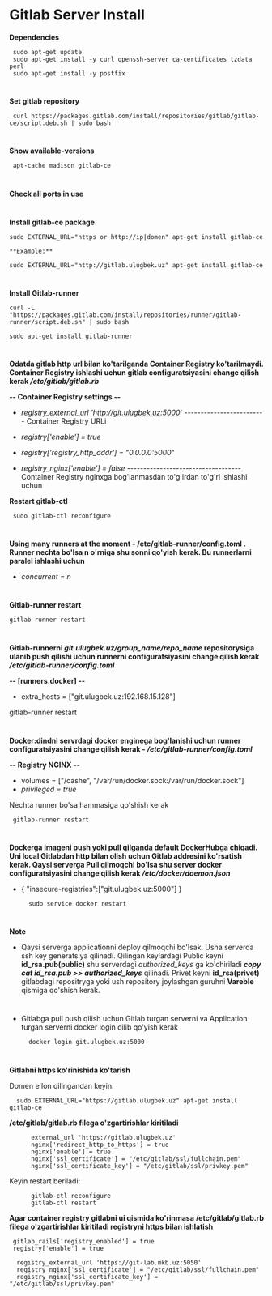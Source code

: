 # **Gitlab Server Install**

**Dependencies**

     sudo apt-get update
     sudo apt-get install -y curl openssh-server ca-certificates tzdata perl
     sudo apt-get install -y postfix
#
**Set gitlab repository**

     curl https://packages.gitlab.com/install/repositories/gitlab/gitlab-ce/script.deb.sh | sudo bash
#
**Show available-versions**

     apt-cache madison gitlab-ce 

#
**Check all ports in use**
#
**Install gitlab-ce package**

    sudo EXTERNAL_URL="https or http://ip|domen" apt-get install gitlab-ce
 
    **Example:** 
    
    sudo EXTERNAL_URL="http://gitlab.ulugbek.uz" apt-get install gitlab-ce
#
**Install Gitlab-runner**

    curl -L "https://packages.gitlab.com/install/repositories/runner/gitlab-runner/script.deb.sh" | sudo bash

    sudo apt-get install gitlab-runner
#
**Odatda gitlab http url bilan ko'tarilganda Container Registry ko'tarilmaydi. Container Registry ishlashi uchun  gitlab configuratsiyasini change qilish kerak  _/etc/gitlab/gitlab.rb_**

**-- Container Registry settings --**


-   _registry_external_url 'http://git.ulugbek.uz:5000_'  ------------------------- Container Registry URLi      

-  _registry['enable'] = true_

- _registry['registry_http_addr'] = "0.0.0.0:5000_"

- _registry_nginx['enable'] = false_   ----------------------------------- Container Registry nginxga bog'lanmasdan to'g'irdan to'g'ri ishlashi uchun        



**Restart gitlab-ctl**

     sudo gitlab-ctl reconfigure
#
**Using many runners at the moment - /etc/gitlab-runner/config.toml . Runner nechta bo'lsa n o'rniga shu sonni qo'yish kerak. Bu runnerlarni paralel ishlashi uchun**

  -  _concurrent = n_
#
**Gitlab-runner restart**

    gitlab-runner restart
#
**Gitlab-runnerni  _git.ulugbek.uz/group_name/repo_name_ repositorysiga ulanib push qilishi uchun runnerni configuratsiyasini change qilish kerak  _/etc/gitlab-runner/config.toml_** 

**-- [runners.docker] --**
 
  - extra_hosts = ["git.ulugbek.uz:192.168.15.128"]


gitlab-runner restart

#
**Docker:dindni servrdagi docker enginega bog'lanishi uchun runner configuratsiyasini change qilish kerak  - _/etc/gitlab-runner/config.toml_**

**-- Registry NGINX --**
  - volumes = ["/cashe", "/var/run/docker.sock:/var/run/docker.sock"]
  -  _privileged = true_

Nechta runner bo'sa hammasiga qo'shish kerak

     gitlab-runner restart

#

**Dockerga imageni push yoki pull qilganda default DockerHubga chiqadi. Uni local Gitlabdan http bilan olish uchun Gitlab addresini ko'rsatish kerak. Qaysi serverga Pull qilmoqchi bo'lsa shu server docker configuratsiyasini change qilish kerak _/etc/docker/daemon.json_**
 
  - { "insecure-registries":["git.ulugbek.uz:5000"] }


          sudo service docker restart
#


**Note**

- Qaysi serverga applicationni deploy qilmoqchi bo'lsak. Usha serverda ssh key generatsiya qilinadi. Qilingan keylardagi Public keyni **id_rsa.pub(public)**  shu serverdagi _authorized_keys_ ga ko'chiriladi _**copy cat id_rsa.pub >> authorized_keys**_ qilinadi. Privet keyni **id_rsa(privet)** gitlabdagi repositryga yoki ush repository joylashgan guruhni  **Vareble** qismiga qo'shish kerak.
#
- Gitlabga pull push qilish uchun Gitlab turgan serverni va Application turgan serverni docker login qilib qo'yish kerak

        docker login git.ulugbek.uz:5000
#
#
#

**Gitlabni https ko'rinishida ko'tarish**

  Domen e'lon qilingandan keyin:

      sudo EXTERNAL_URL="https://gitlab.ulugbek.uz" apt-get install gitlab-ce


**/etc/gitlab/gitlab.rb filega o'zgartirishlar kiritiladi**

          external_url 'https://gitlab.ulugbek.uz'
          nginx['redirect_http_to_https'] = true
          nginx['enable'] = true
          nginx['ssl_certificate'] = "/etc/gitlab/ssl/fullchain.pem"
          nginx['ssl_certificate_key'] = "/etc/gitlab/ssl/privkey.pem"

Keyin restart beriladi:

          gitlab-ctl reconfigure
          gitlab-ctl restart
          
**Agar container registry gitlabni ui qismida ko'rinmasa /etc/gitlab/gitlab.rb filega o'zgartirishlar kiritiladi registryni https bilan ishlatish**

     gitlab_rails['registry_enabled'] = true
     registry['enable'] = true

      registry_external_url 'https://git-lab.mkb.uz:5050'
      registry_nginx['ssl_certificate'] = "/etc/gitlab/ssl/fullchain.pem"
      registry_nginx['ssl_certificate_key'] = "/etc/gitlab/ssl/privkey.pem"
